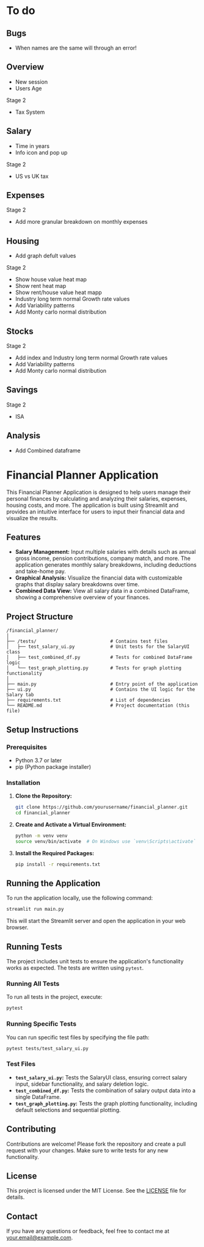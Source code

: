 
# To do 

## Bugs 
* When names are the same will through an error!

## Overview
* New session 
* Users Age

Stage 2
* Tax System


## Salary
* Time in years 
* Info icon and pop up

Stage 2
* US vs UK tax

## Expenses

Stage 2
* Add more granular breakdown on monthly expenses

## Housing

* Add graph defult values

Stage 2
* Show house value heat map 
* Show rent heat map 
* Show rent/house value heat mapp
* Industry long term normal Growth rate values 
* Add Variability patterns
* Add Monty carlo normal distribution

## Stocks

Stage 2
* Add index and Industry long term normal Growth rate values 
* Add Variability patterns
* Add Monty carlo normal distribution

## Savings 

Stage 2
* ISA 

## Analysis 

* Add Combined dataframe 


# Financial Planner Application

This Financial Planner Application is designed to help users manage their personal finances by calculating and analyzing their salaries, expenses, housing costs, and more. The application is built using Streamlit and provides an intuitive interface for users to input their financial data and visualize the results.

## Features

- **Salary Management:** Input multiple salaries with details such as annual gross income, pension contributions, company match, and more. The application generates monthly salary breakdowns, including deductions and take-home pay.
- **Graphical Analysis:** Visualize the financial data with customizable graphs that display salary breakdowns over time.
- **Combined Data View:** View all salary data in a combined DataFrame, showing a comprehensive overview of your finances.

## Project Structure

```
/financial_planner/
│
├── /tests/                           # Contains test files
│   ├── test_salary_ui.py             # Unit tests for the SalaryUI class
│   ├── test_combined_df.py           # Tests for combined DataFrame logic
│   └── test_graph_plotting.py        # Tests for graph plotting functionality
│
├── main.py                           # Entry point of the application
├── ui.py                             # Contains the UI logic for the Salary tab
├── requirements.txt                  # List of dependencies
└── README.md                         # Project documentation (this file)
```

## Setup Instructions

### Prerequisites

- Python 3.7 or later
- pip (Python package installer)

### Installation

1. **Clone the Repository:**
   ```bash
   git clone https://github.com/yourusername/financial_planner.git
   cd financial_planner
   ```

2. **Create and Activate a Virtual Environment:**
   ```bash
   python -m venv venv
   source venv/bin/activate  # On Windows use `venv\Scripts\activate`
   ```

3. **Install the Required Packages:**
   ```bash
   pip install -r requirements.txt
   ```

## Running the Application

To run the application locally, use the following command:

```bash
streamlit run main.py
```

This will start the Streamlit server and open the application in your web browser.

## Running Tests

The project includes unit tests to ensure the application's functionality works as expected. The tests are written using `pytest`.

### Running All Tests

To run all tests in the project, execute:

```bash
pytest
```

### Running Specific Tests

You can run specific test files by specifying the file path:

```bash
pytest tests/test_salary_ui.py
```

### Test Files

- **`test_salary_ui.py`:** Tests the SalaryUI class, ensuring correct salary input, sidebar functionality, and salary deletion logic.
- **`test_combined_df.py`:** Tests the combination of salary output data into a single DataFrame.
- **`test_graph_plotting.py`:** Tests the graph plotting functionality, including default selections and sequential plotting.

## Contributing

Contributions are welcome! Please fork the repository and create a pull request with your changes. Make sure to write tests for any new functionality.

## License

This project is licensed under the MIT License. See the [LICENSE](LICENSE) file for details.

## Contact

If you have any questions or feedback, feel free to contact me at [your.email@example.com](mailto:your.email@example.com).
